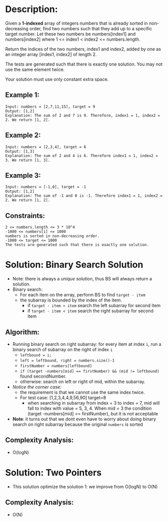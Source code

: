 # Description:
Given a **1-indexed** array of integers numbers that is already sorted in non-decreasing order, find two numbers such that they add up to a specific target number. Let these two numbers be numbers[index1] and numbers[index2] where 1 <= index1 < index2 <= numbers.length.

Return the indices of the two numbers, index1 and index2, added by one as an integer array [index1, index2] of length 2.

The tests are generated such that there is exactly one solution. You may not use the same element twice.

Your solution must use only constant extra space.

## Example 1:
```
Input: numbers = [2,7,11,15], target = 9
Output: [1,2]
Explanation: The sum of 2 and 7 is 9. Therefore, index1 = 1, index2 = 2. We return [1, 2].
```

## Example 2:
```
Input: numbers = [2,3,4], target = 6
Output: [1,3]
Explanation: The sum of 2 and 4 is 6. Therefore index1 = 1, index2 = 3. We return [1, 3].
```

## Example 3:
```
Input: numbers = [-1,0], target = -1
Output: [1,2]
Explanation: The sum of -1 and 0 is -1. Therefore index1 = 1, index2 = 2. We return [1, 2].
```
 
## Constraints:
```
2 <= numbers.length <= 3 * 10^4
-1000 <= numbers[i] <= 1000
numbers is sorted in non-decreasing order.
-1000 <= target <= 1000
The tests are generated such that there is exactly one solution.
```

# Solution: Binary Search Solution
* Note: there is always a *unique* solution, thus BS will always return a solution. 
* Binary search: 
    * For each item on the array, perform BS to find `target - item`
    * the subarray is bounded by the index of the item.
        * if `target - item > item` search the left subarray for second item
        * if `target - item < item` search the right subarray for second item
## Algorithm:
* Running binary search on right subarray: for every item at index `i`, run a binary search of subarray on the right of index `i`
    * `leftbound = i;`
    * `left = leftbound, right = numbers.size()-1`
    * `firstNumber = numbers[leftbound]`
    * `if (target -numbers[mid] == firstNumber) && (mid != leftbound)` found secondNumber. 
    * otherwise: search on left or right of mid, within the subarray.
* *Notice the corner case:*
    * the requirement is that we cannot use the same index twice.
    * For test case: [1,2,3,4,4,9,56,90] target=8 
        * when searching in subarray from index = 3 to index = 7, mid will fall to index with value = 5, 3, 4. When mid = 3 the condition (target -numbers[mid] == firstNumber), but it is not acceptable
* **Note**: it turns out that we dont even have to worry about doing binary search on right subarray because the original `numbers` is sorted
## Complexity Analysis: 
* O(logN)

# Solution: Two Pointers
* This solution optimize the solution 1: we improve from O(logN) to O(N)
## Complexity Analysis: 
* O(N)
